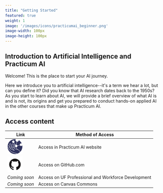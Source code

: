 ```yaml
---
title: "Getting Started"
featured: true
weight: 1
image: '/images/icons/practicumai_beginner.png'
image-width: 100px
image-height: 100px
---
```


## Introduction to Artificial Intelligence and Practicum AI

Welcome! This is the place to start your AI journey.

Here we introduce you to artificial intelligence--it's a term we hear a lot, but can you define it? Did you know that AI research dates back to the 1950s? As you start to learn about AI, we will provide a brief overview of what AI is and is not, its origins and get you prepared to conduct hands-on applied AI in the other courses that make up Practicum AI.

## Access content

Link | Method of Access
-----|-----------------
<a href="/getting_started/README/"><img src='/images/logo/Practicum_globe.230px.png' width=50 alt='Practiucm AI Globe logo'></a> | Access in Practicum AI website
<a href='https://github.com/PracticumAI/getting_started'><img src='/images/GitHub-Mark.png' alt='GitHub.com logo' width=50></a> | Access on GitHub.com
*Coming soon* | Access on UF Professional and Workforce Development
*Coming soon* | Access on Canvas Commons


